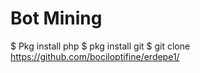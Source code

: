 # Bot Mining
$ Pkg install php
$ pkg install git
$ git clone https://github.com/bociloptifine/erdepe1/
